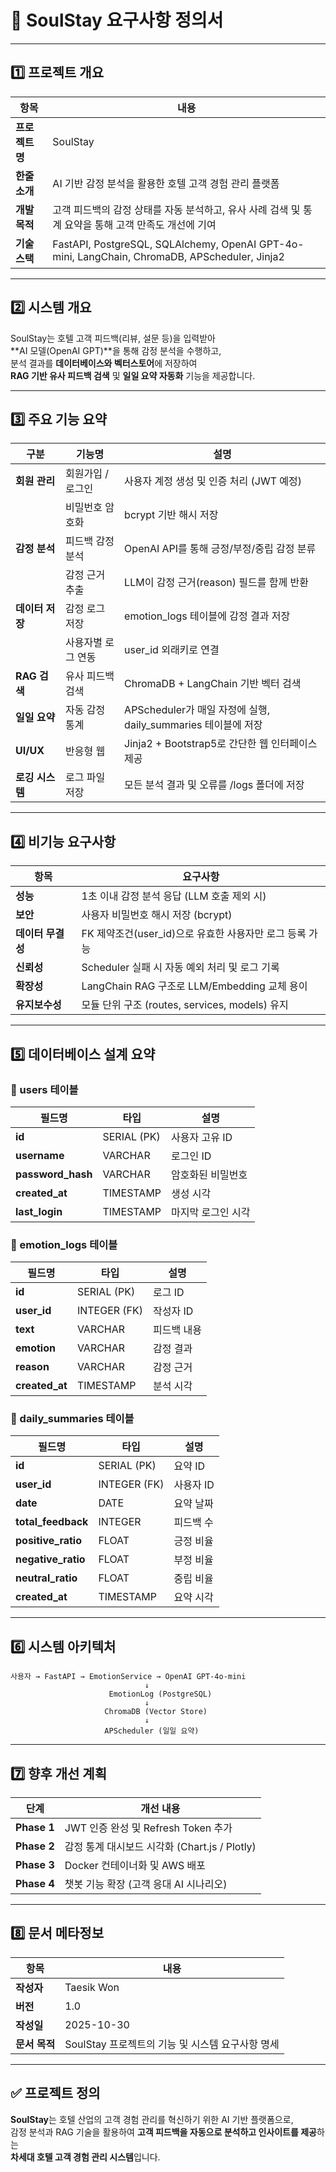 # 📘 SoulStay 요구사항 정의서

---

## 1️⃣ 프로젝트 개요

| 항목 | 내용 |
|------|------|
| **프로젝트명** | SoulStay |
| **한줄 소개** | AI 기반 감정 분석을 활용한 호텔 고객 경험 관리 플랫폼 |
| **개발 목적** | 고객 피드백의 감정 상태를 자동 분석하고, 유사 사례 검색 및 통계 요약을 통해 고객 만족도 개선에 기여 |
| **기술 스택** | FastAPI, PostgreSQL, SQLAlchemy, OpenAI GPT-4o-mini, LangChain, ChromaDB, APScheduler, Jinja2 |

---

## 2️⃣ 시스템 개요

SoulStay는 호텔 고객 피드백(리뷰, 설문 등)을 입력받아  
**AI 모델(OpenAI GPT)**을 통해 감정 분석을 수행하고,  
분석 결과를 **데이터베이스와 벡터스토어**에 저장하여  
**RAG 기반 유사 피드백 검색** 및 **일일 요약 자동화** 기능을 제공합니다.

---

## 3️⃣ 주요 기능 요약

| 구분 | 기능명 | 설명 |
|------|--------|------|
| **회원 관리** | 회원가입 / 로그인 | 사용자 계정 생성 및 인증 처리 (JWT 예정) |
|  | 비밀번호 암호화 | bcrypt 기반 해시 저장 |
| **감정 분석** | 피드백 감정 분석 | OpenAI API를 통해 긍정/부정/중립 감정 분류 |
|  | 감정 근거 추출 | LLM이 감정 근거(reason) 필드를 함께 반환 |
| **데이터 저장** | 감정 로그 저장 | emotion_logs 테이블에 감정 결과 저장 |
|  | 사용자별 로그 연동 | user_id 외래키로 연결 |
| **RAG 검색** | 유사 피드백 검색 | ChromaDB + LangChain 기반 벡터 검색 |
| **일일 요약** | 자동 감정 통계 | APScheduler가 매일 자정에 실행, daily_summaries 테이블에 저장 |
| **UI/UX** | 반응형 웹 | Jinja2 + Bootstrap5로 간단한 웹 인터페이스 제공 |
| **로깅 시스템** | 로그 파일 저장 | 모든 분석 결과 및 오류를 /logs 폴더에 저장 |

---

## 4️⃣ 비기능 요구사항

| 항목 | 요구사항 |
|------|----------|
| **성능** | 1초 이내 감정 분석 응답 (LLM 호출 제외 시) |
| **보안** | 사용자 비밀번호 해시 저장 (bcrypt) |
| **데이터 무결성** | FK 제약조건(user_id)으로 유효한 사용자만 로그 등록 가능 |
| **신뢰성** | Scheduler 실패 시 자동 예외 처리 및 로그 기록 |
| **확장성** | LangChain RAG 구조로 LLM/Embedding 교체 용이 |
| **유지보수성** | 모듈 단위 구조 (routes, services, models) 유지 |

---

## 5️⃣ 데이터베이스 설계 요약

### 🧩 users 테이블

| 필드명 | 타입 | 설명 |
|--------|------|------|
| **id** | SERIAL (PK) | 사용자 고유 ID |
| **username** | VARCHAR | 로그인 ID |
| **password_hash** | VARCHAR | 암호화된 비밀번호 |
| **created_at** | TIMESTAMP | 생성 시각 |
| **last_login** | TIMESTAMP | 마지막 로그인 시각 |

### 🧩 emotion_logs 테이블

| 필드명 | 타입 | 설명 |
|--------|------|------|
| **id** | SERIAL (PK) | 로그 ID |
| **user_id** | INTEGER (FK) | 작성자 ID |
| **text** | VARCHAR | 피드백 내용 |
| **emotion** | VARCHAR | 감정 결과 |
| **reason** | VARCHAR | 감정 근거 |
| **created_at** | TIMESTAMP | 분석 시각 |

### 🧩 daily_summaries 테이블

| 필드명 | 타입 | 설명 |
|--------|------|------|
| **id** | SERIAL (PK) | 요약 ID |
| **user_id** | INTEGER (FK) | 사용자 ID |
| **date** | DATE | 요약 날짜 |
| **total_feedback** | INTEGER | 피드백 수 |
| **positive_ratio** | FLOAT | 긍정 비율 |
| **negative_ratio** | FLOAT | 부정 비율 |
| **neutral_ratio** | FLOAT | 중립 비율 |
| **created_at** | TIMESTAMP | 요약 시각 |

---

## 6️⃣ 시스템 아키텍처
```
사용자 → FastAPI → EmotionService → OpenAI GPT-4o-mini
                              ↓
                      EmotionLog (PostgreSQL)
                              ↓
                     ChromaDB (Vector Store)
                              ↓
                     APScheduler (일일 요약)
```

---

## 7️⃣ 향후 개선 계획

| 단계 | 개선 내용 |
|------|-----------|
| **Phase 1** | JWT 인증 완성 및 Refresh Token 추가 |
| **Phase 2** | 감정 통계 대시보드 시각화 (Chart.js / Plotly) |
| **Phase 3** | Docker 컨테이너화 및 AWS 배포 |
| **Phase 4** | 챗봇 기능 확장 (고객 응대 AI 시나리오) |

---

## 8️⃣ 문서 메타정보

| 항목 | 내용 |
|------|------|
| **작성자** | Taesik Won |
| **버전** | 1.0 |
| **작성일** | 2025-10-30 |
| **문서 목적** | SoulStay 프로젝트의 기능 및 시스템 요구사항 명세 |

---

## ✅ 프로젝트 정의

**SoulStay**는 호텔 산업의 고객 경험 관리를 혁신하기 위한 AI 기반 플랫폼으로,  
감정 분석과 RAG 기술을 활용하여 **고객 피드백을 자동으로 분석하고 인사이트를 제공**하는  
**차세대 호텔 고객 경험 관리 시스템**입니다.